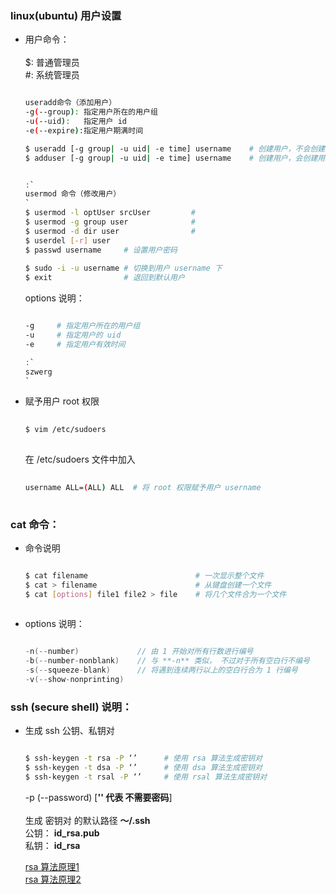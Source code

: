 
### linux(ubuntu) 用户设置
    
* 用户命令：</br></br>
    $: 普通管理员</br>
    #: 系统管理员</br>
    
    ```sh

    useradd命令（添加用户）
    -g(--group): 指定用户所在的用户组
    -u(--uid):   指定用户 id
    -e(--expire):指定用户期满时间
    
    $ useradd [-g group| -u uid| -e time] username    # 创建用户，不会创建用户主目录、用户同名组
    $ adduser [-g group| -u uid| -e time] username    # 创建用户，会创建用户主目录、 同名用户组


    :`
    usermod 命令（修改用户）
    `
    $ usermod -l optUser srcUser         #
    $ usermod -g group user              #
    $ usermod -d dir user                #
    $ userdel [-r] user
    $ passwd username     # 设置用户密码
        
    $ sudo -i -u username # 切换到用户 username 下
    $ exit                # 退回到默认用户 

    ```

    options 说明：

    ```sh

    -g     # 指定用户所在的用户组
    -u     # 指定用户的 uid
    -e     # 指定用户有效时间

    :`
    szwerg
    `
    ```




* 赋予用户 root 权限
    
    ```sh
        
    $ vim /etc/sudoers
        
    ```
    在 /etc/sudoers 文件中加入
        
    ```sh
        
    username ALL=(ALL) ALL  # 将 root 权限赋予用户 username
        
    ```



###
### cat 命令：

* 命令说明
    ```sh

    $ cat filename                        # 一次显示整个文件
    $ cat > filename                      # 从键盘创建一个文件
    $ cat [options] file1 file2 > file    # 将几个文件合为一个文件
        
    ```

* options 说明：

    ```c

    -n(--number)             // 由 1 开始对所有行数进行编号
    -b(--number-nonblank)    // 与 **-n** 类似， 不过对于所有空白行不编号
    -s(--squeeze-blank)      // 将遇到连续两行以上的空白行合为 1 行编号
    -v(--show-nonprinting)

    ```


### ssh (secure shell) 说明： 

* 生成 ssh 公钥、私钥对

    ```sh

    $ ssh-keygen -t rsa -P ‘’      # 使用 rsa 算法生成密钥对
    $ ssh-keygen -t dsa -P ‘’      # 使用 dsa 算法生成密钥对
    $ ssh-keygen -t rsal -P ‘’     # 使用 rsal 算法生成密钥对

    ```
    -p (--password) [**'' 代表 不需要密码**]</br></br>
    生成 密钥对 的默认路径 **～/.ssh**</br>
    公钥： **id_rsa.pub**</br>
    私钥： **id_rsa** 


    [rsa 算法原理1](http://www.ruanyifeng.com/blog/2013/06/rsa_algorithm_part_one.html)</br>
    [rsa 算法原理2](http://www.ruanyifeng.com/blog/2013/07/rsa_algorithm_part_two.html)</br>






